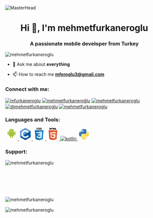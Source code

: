 ![MasterHead](https://developer.android.com/static/codelabs/basic-android-kotlin-compose-first-program/img/840cee8b164c10b.png)

<h1 align="center">Hi 👋, I'm mehmetfurkaneroglu</h1>
<h3 align="center">A passionate mobile developer from Turkey</h3>

<p align="left"> <img src="https://komarev.com/ghpvc/?username=mehmetfurkaneroglu&label=Profile%20views&color=0e75b6&style=flat" alt="mehmetfurkaneroglu" /> </p>

- 💬 Ask me about **everything**

- 📫 How to reach me **mferoglu3@gmail.com**

<h3 align="left">Connect with me:</h3>
<p align="left">
<a href="https://twitter.com/mfurkaneroglu" target="blank"><img align="center" src="https://raw.githubusercontent.com/rahuldkjain/github-profile-readme-generator/master/src/images/icons/Social/twitter.svg" alt="mfurkaneroglu" height="30" width="40" /></a>
<a href="https://linkedin.com/in/mehmet-furkan-eroglu-851027243/" target="blank"><img align="center" src="https://raw.githubusercontent.com/rahuldkjain/github-profile-readme-generator/master/src/images/icons/Social/linked-in-alt.svg" alt="mehmetfurkaneroğlu" height="30" width="40" /></a>
<a href="https://instagram.com/mehmetfurkaneroglu" target="blank"><img align="center" src="https://raw.githubusercontent.com/rahuldkjain/github-profile-readme-generator/master/src/images/icons/Social/instagram.svg" alt="mehmetfurkaneroglu" height="30" width="40" /></a>
<a href="https://medium.com/@mehmetfurkaneroglu" target="blank"><img align="center" src="https://raw.githubusercontent.com/rahuldkjain/github-profile-readme-generator/master/src/images/icons/Social/medium.svg" alt="@mehmetfurkaneroglu" height="30" width="40" /></a>
<a href="https://discord.gg/mehmetfurkaneroglu" target="blank"><img align="center" src="https://raw.githubusercontent.com/rahuldkjain/github-profile-readme-generator/master/src/images/icons/Social/discord.svg" alt="mehmetfurkaneroglu" height="30" width="40" /></a>
</p>

<h3 align="left">Languages and Tools:</h3>
<p align="left"> <a href="https://developer.android.com" target="_blank" rel="noreferrer"> <img src="https://raw.githubusercontent.com/devicons/devicon/master/icons/android/android-original-wordmark.svg" alt="android" width="40" height="40"/> </a> <a href="https://www.cprogramming.com/" target="_blank" rel="noreferrer"> <img src="https://raw.githubusercontent.com/devicons/devicon/master/icons/c/c-original.svg" alt="c" width="40" height="40"/> </a> <a href="https://www.w3schools.com/css/" target="_blank" rel="noreferrer"> <img src="https://raw.githubusercontent.com/devicons/devicon/master/icons/css3/css3-original-wordmark.svg" alt="css3" width="40" height="40"/> </a> <a href="https://www.w3.org/html/" target="_blank" rel="noreferrer"> <img src="https://raw.githubusercontent.com/devicons/devicon/master/icons/html5/html5-original-wordmark.svg" alt="html5" width="40" height="40"/> </a> <a href="https://kotlinlang.org" target="_blank" rel="noreferrer"> <img src="https://www.vectorlogo.zone/logos/kotlinlang/kotlinlang-icon.svg" alt="kotlin" width="40" height="40"/> </a> <a href="https://www.python.org" target="_blank" rel="noreferrer"> <img src="https://raw.githubusercontent.com/devicons/devicon/master/icons/python/python-original.svg" alt="python" width="40" height="40"/> </a> </p>

<h3 align="left">Support:</h3>
<p><a href="https://www.buymeacoffee.com/mehmetfurkaneroglu"> <img align="left" src="https://cdn.buymeacoffee.com/buttons/v2/default-yellow.png" height="50" width="210" alt="mehmetfurkaneroglu" /></a></p><br><br><br><br><br><br>

<p><img align="center" src="https://github-readme-stats.vercel.app/api/top-langs?username=mehmetfurkaneroglu&show_icons=true&locale=en&layout=compact" alt="mehmetfurkaneroglu" /></p>

<p><img align="center" src="https://github-readme-streak-stats.herokuapp.com/?user=mehmetfurkaneroglu&" alt="mehmetfurkaneroglu" /></p>
